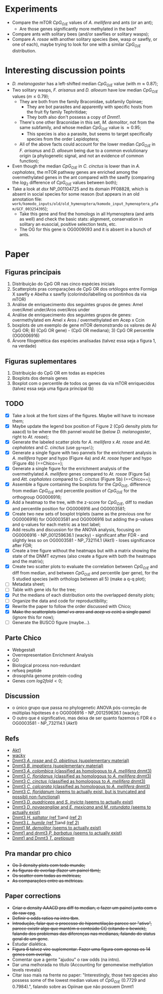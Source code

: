 # Experiments
- Compare the mTOR $CpG_{O/E}$ values of *A. mellifera* and ants (or an ant);
	- Are those genes significantly more methylated in the bee?
- Compare ants with solitary bees (and/or sawflies or solitary wasps);
- Compare *A. rosae* with another solitary species (bee, wasp or sawfly, or one of each), maybe trying to look for one with a similar $CpG_{O/E}$ distribution.

# Interesting discussion points
- *D. melanogaster* has a left-shifted median $CpG_{O/E}$ value (with $m \approx 0.87$);
- Two solitary wasps, *F. arisanus* and *D. alloeum* have low median $CpG_{O/E}$ values ($m \le 0.79$);
	- They are both from the family Braconidae, subfamily Opiinae;
		- They are bot parasites and apparently with specific hosts from the fruit fly family Tephritidae;
		- They both also don't possess a copy of *Dnmt1*.
	- There's one other Braconidae in this set, *M. demolitor*, not from the same subfamily, and whose median $CpG_{O/E}$ value is $\approx 0.95$;
		- This species is also a parasite, but seems to target specifically species from the order Lepidoptera;
	- All of the above facts could account for the lower median $CpG_{O/E}$ in *F. arisanus* and *D. alloeum* being due to a common evolutionary origin (a phylogenetic signal, and not an evidence of common function);
- Even though the median $CpG_{O/E}$ in *C. cinctus* is lower than in *A. cephalotes*, the mTOR pathway genes are enriched among the overmethylated genes in the ant compared with the sawlfy (comparing the $log_2$ difference of $CpG_{O/E}$ values between both);
- Take a look at *dsx* NP_001104725 and its domain PF08828, which is absent in social species for some reason (but appears in an old annotation file: `work/komodo_inputs/old/old_hymenoptera/komodo_input_hymenoptera_pfam/GCF_003254395`);
	- Take this gene and find the homologs in all Hymenoptera (and ants as well) and check the basic stats: alignment, conservation in solitary an eusocial, positive selection tests, etc.
	- The OG for this gene is OG0009093 and it is absent in a bunch of ants.

# Paper
## Figuras principais
1. Distribuição do CpG OR nas cinco espécies iniciais
2. Scatterplots pras comparações de CpG OR dos ortólogos entre Formiga X sawfly e Abelha x sawfly (colorindo/labelling os pontinhos da via mTOR)
3. Análise de enriquecimento dos seguintes grupos de genes: Amel over/Amel under/Aros over/Aros under
4. Análise de enriquecimento dos seguintes grupos de genes: overmethylated em Amel x Aros / overmethylated em Acep x Ccin
5. boxplots de um exemplo de gene mTOR demonstrando os valores de A) CpG OR; B) (CpG OR gene) - (CpG OR mediana); 3) CpG OR percentile (OG0006916)
6. Árvore filogenética das espécies analisadas (talvez essa seja a figura 1, na verdade)
## Figuras suplementares
1. Distribuição do CpG OR em todas as espécies
2. Boxplots dos demais genes
3. Boxplot com o percentile de todos os genes da via mTOR enriquecidos (talvez essa seja uma figura principal tb)

## TODO
- [x] Take a look at the font sizes of the figures. Maybe will have to increase them;
- [x]  Maybe update the legend box position of Figure 2 (CpG density plots for aaacd) to be where the 6th pannel would be (below *D. melanogaster*, right to *At. rosae*);
- [x] Generate the labeled scatter plots for *A. mellifera* x *At. rosae* and *Att. cephalotes* and *C. cinctus* (use `ggrepel`);
- [x] Generate a single figure with two pannels for the enrichment analysis in *A. mellifera* hyper and hypo (Figure 4a) and *At. rosae* hyper and hypo (Figure 4b) (==Chico==);
- [x] Generate a single figure for the enrichment analysis of the overmethylated *A. mellifera* genes compared to *At. rosae* (Figure 5a) and *Att. cephalotes* compared to *C. cinctus* (Figure 5b) (==Chico==);
- [x] Assemble a figure containing the boxplots for the $CpG_{O/E}$, difference from median $CpG_{O/E}$ and percentile position of $CpG_{O/E}$ for the orthogroup OG0006916;
- [x] Add a heatmap to the tree, with the z-score for $CpG_{O/E}$, diff to median and percentile position for OG0006916 and OG0003581;
- [x] Create two new sets of boxplot triplets (same as the previous one for OG0006916) for OG0003581 and OG0006916 but adding the p-values and q-values for each metric as a text label;
- [x] Add results and discussion for the ANOVA analysis, focusing on OG0006916 - NP_001259636.1 (wacky) - significant after FDR - and slightly less so on OG0003581 - NP_732114.1 (Akt1) - loses significance after FDR;
- [x] Create a tree figure without the heatmaps but with a matrix showing the state of the DNMT ezymes (also create a figure with both the heatmaps and the matrix);
- [x] Create two scatter plots to evaluate the correlation between $CpG_{O/E}$ and diff from median, and between $CpG_{O/E}$ and percentile (per gene), for the 5 studied species (with orthologs between all 5) (make a q-q plot);
- [ ] Metadata sheet;
- [ ] Table with gene ids for the tree;
- [x] Put the medians of each distribution onto the overlapped density plots;
- [ ] Organize the data and code for reproductibility;
- [x] Rewrite the paper to follow the order discussed with Chico;
- [x] ~~Make the scatterplots (*amel vs aros* and *acep vs ccin*) a single panel~~ (ignore this for now);
- [ ] Generate the BUSCO figure (maybe...).

## Parte Chico
- Webgestalt
- Overrepresentation Enrichment Analysis
- GO
- Biological process non-redundant
- refseq peptide
- drosophila genome protein-coding
- Genes com $log2fold < 0$;

## Discussion
- o único grupo que passa no phylogenetic ANOVA pós-correção de múltiplas hipóteses é o OG0006916 - NP_001259636.1 (wacky);
- O outro que é significativo, mas deixa de ser quanto fazemos o FDR é o OG0003581 - NP_732114.1 (Akt1)

## Refs
- [Akt1](https://www.nature.com/articles/srep18794)
- [wacky](https://pubmed.ncbi.nlm.nih.gov/26757981/)
- [Dnmt3 *A. rosae*  and *O. abietinus* (supplementary material)](https://academic.oup.com/gbe/article/12/7/1099/5842140?login=true#206041224)
- [Dnmt3 *B. impatiens* (supplementary material)](https://genomebiology.biomedcentral.com/articles/10.1186/s13059-015-0623-3)
- [Dnmt3 *A. colombica* (classified as homologous to *A. mellifera* dnmt3)](http://hymenopteramine-v15.rnet.missouri.edu/hymenopteramine/report.do?id=99315613)
- [Dnmt3 *C. floridanus* (classified as homologous to *A. mellifera* dnmt3)](http://hymenopteramine-v15.rnet.missouri.edu/hymenopteramine/report.do?id=115119741)
- [Dnmt3 *C. cinctus* (classified as homologous to *A. mellifera* dnmt3)](http://hymenopteramine-v15.rnet.missouri.edu/hymenopteramine/report.do?id=117715675)
- [Dnmt3 *C. calcarata* (classified as homologous to *A. mellifera* dnmt3)](http://hymenopteramine-v15.rnet.missouri.edu/hymenopteramine/report.do?id=120128252)
- [Dnmt3 *C. floridanum* (seems to actually exist, but is truncated and possibli non-functional)](https://ir.lib.uwo.ca/etd/4920/)
- [Dnmt3 *D. quadriceps* and *S. invicta* (seems to actually exist)](https://www.pnas.org/doi/full/10.1073/pnas.1515937112)
- [Dnmt3 *D. novaeangliae* and *E. mexicana* and *M. rotundata* (seems to actually exist)](https://www.pnas.org/doi/full/10.1073/pnas.1515937112)
- [Dnmt3 *H. saltator* (ref 1)](https://www.pnas.org/doi/full/10.1073/pnas.1515937112)and [(ref 2)](https://www.science.org/doi/abs/10.1126/science.1192428)
- [Dnmt3 *L. humile* (ref 1)](https://www.pnas.org/doi/full/10.1073/pnas.1515937112)and [(ref 2)](https://www.pnas.org/doi/full/10.1073/pnas.1008617108)
- [Dnmt1 *M. demolitor* (seems to actually exist)](https://www.mdpi.com/2075-4450/11/2/121/htm)
- [Dnmt1 and dnmt3 *P. barbatus* (seems to actually exist)](https://www.pnas.org/doi/full/10.1073/pnas.1007901108)
- [Dnmt1 and Dnmt3 *T. pretiosum*](https://www.ncbi.nlm.nih.gov/pmc/articles/PMC5960102/)

## Pra mandar pro chico
- ~~Os 3 density plots com todo mundo;~~
- ~~As figuras de overlap (fazer um painel tbm);~~
- ~~Os scatter com todas as métricas;~~
- ~~As comparações entre as métricas.~~

## Paper corrections
- ~~Criar o density AAACD pra diff to median, e fazer um painel junto com o do raw cpg~~.
- ~~Definir o odds ratios na intro tbm~~.
- ~~Introdução, falar que o processo de hipometilação parece ser "ativo", parece existir algo que mantém o conteúdo CG (citando o bewick), falando dos problemas das diferenças nas medianas, falando do status geral de um gene~~.
- Estudar dialética. 
- ~~Figura 6 talvez vire suplementar. Fazer uma figura com apenas os 14 genes com overlap~~.
- Comentar que a gente "ajudou" o raw odds (na intro).
- Dar uma melhorada no título (Accounting for genomewise methylation levels reveals)
- Citar isso mais na frente no paper: "Interestingly, those two species also possess some of the lowest median values of $CpG_{O/E}$ (0.7729 and 0.7984).", falando sobre as Opiinae que não possuem Dnmt1